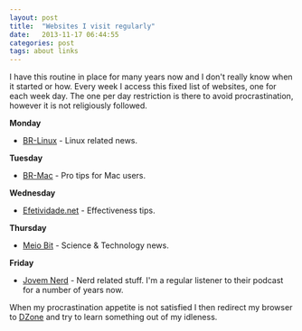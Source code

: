 ```yaml
---
layout: post
title:  "Websites I visit regularly"
date:   2013-11-17 06:44:55
categories: post
tags: about links
---
```


I have this routine in place for many years now and I don't really know when it started or how. Every week I access this fixed list of websites, one for each week day. The one per day restriction is there to avoid procrastination, however it is not religiously followed.

**Monday**

- [BR-Linux](http://br-linux.org) - Linux related news.

**Tuesday**

- [BR-Mac](http://br-mac.org) - Pro tips for Mac users.

**Wednesday**

- [Efetividade.net](http://efetividade.net) - Effectiveness tips.

**Thursday**

- [Meio Bit](http://meiobit.com) - Science & Technology news.

**Friday**

- [Jovem Nerd](http://jovemnerd.com) - Nerd related stuff. I'm a regular listener to their podcast for a number of years now.

When my procrastination appetite is not satisfied I then redirect my browser to [DZone](http://dzone.com) and try to learn something out of my idleness.